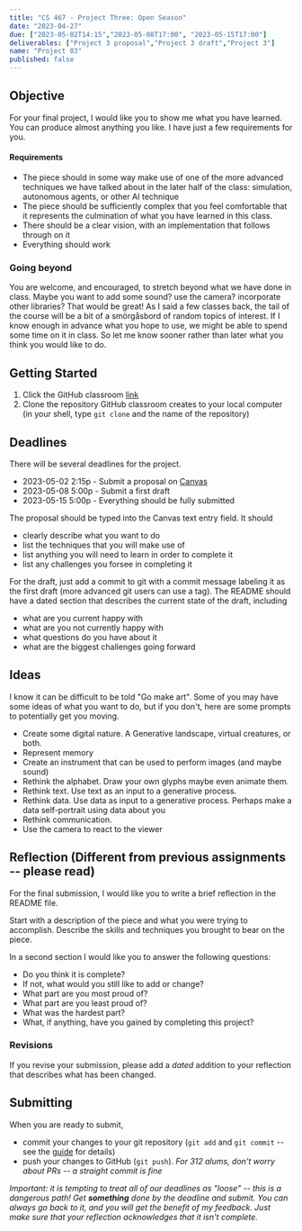```yaml
---
title: "CS 467 - Project Three: Open Season"
date: "2023-04-27"
due: ["2023-05-02T14:15","2023-05-08T17:00", "2023-05-15T17:00"]
deliverables: ["Project 3 proposal","Project 3 draft","Project 3"]
name: "Project 03"
published: false
---
```



## Objective

For your final project, I would like you to show me what you have learned. You can produce almost anything you like. I have just a few requirements for you.


#### Requirements
- The piece should in some way make use of one of the more advanced techniques we have talked about in the later half of the class: simulation, autonomous agents, or other AI technique
- The piece should be sufficiently complex that you feel comfortable that it represents the culmination of what you have learned in this class. 
- There should be a clear vision, with an implementation that follows through on it
- Everything should work


### Going beyond

You are welcome, and encouraged, to stretch beyond what we have done in class. Maybe you want to add some sound? use the camera? incorporate other libraries? That would be great! As I said a few classes back, the tail of the course will be a bit of a smörgåsbord of random topics of interest. If I know enough in advance what you hope to use, we might be able to spend some time on it in class. So let me know sooner rather than later what you think you would like to do. 


## Getting Started


1. Click the GitHub classroom [link](https://classroom.github.com/a/1LP963OD)
1. Clone the repository GitHub classroom creates to your local computer (in your shell, type `git clone` and the name of the repository)


## Deadlines

There will be several deadlines for the project. 

- 2023-05-02 2:15p - Submit a proposal on [Canvas](https://middlebury.instructure.com/courses/12426/assignments/218605)
- 2023-05-08 5:00p - Submit a first draft
- 2023-05-15 5:00p - Everything should be fully submitted

The proposal should be typed into the Canvas text entry field. It should 

- clearly describe what you want to do
- list the techniques that you will make use of
- list anything you will need to learn in order to complete it
- list any challenges you forsee in completing it

For the draft, just add a commit to git with a commit message labeling it as the first draft (more advanced git users can use a tag). The README should have a dated section that describes the current state of the draft, including

- what are you current happy with
- what are you not currently happy with
- what questions do you have about it
- what are the biggest challenges going forward



## Ideas

I know it can be difficult to be told "Go make art". Some of you may have some ideas of what you want to do, but if you don't, here are some prompts to potentially get you moving.


- Create some digital nature. A Generative landscape, virtual creatures, or both.
- Represent memory
- Create an instrument that can be used to perform images (and maybe sound)
- Rethink the alphabet. Draw your own glyphs maybe even animate them. 
- Rethink text. Use text as an input to a generative process.
- Rethink data. Use data as input to a generative process. Perhaps make a data self-portrait using data about you
- Rethink communication. 
- Use the camera to react to the viewer



## Reflection (Different from previous assignments -- please read)

For the final submission, I would like you to write a brief reflection in the README file. 

Start with a description of the piece and what you were trying to accomplish. Describe the skills and techniques you brought to bear on the piece. 

In a second section I would like you to answer the following questions:

- Do you think it is complete?
- If not, what would you still like to add or change?
- What part are you most proud of?
- What part are you least proud of?
- What was the hardest part?
- What, if anything, have you gained by completing this project?


### Revisions

If you revise your submission, please add a _dated_ addition to your reflection that describes what has been changed. 



## Submitting 

When you are ready to submit, 
- commit your changes to your git repository (`git add` and `git commit` -- see the [guide](../resources/git) for details)
- push your changes to GitHub (`git push`). _For 312 alums, don't worry about PRs -- a straight commit is fine_

_Important: it is tempting to treat all of our deadlines as "loose" -- this is a dangerous path! Get **something** done by the deadline and submit. You can always go back to it, and you will get the benefit of my feedback. Just make sure that your reflection acknowledges that it isn't complete._
